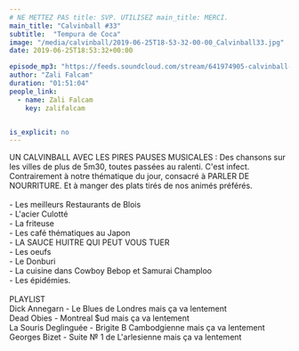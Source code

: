 ```yaml
---
# NE METTEZ PAS title: SVP. UTILISEZ main_title: MERCI.
main_title: "Calvinball #33"
subtitle:  "Tempura de Coca"
image: "/media/calvinball/2019-06-25T18-53-32-00-00_Calvinball33.jpg"
date: 2019-06-25T18:53:32+00:00

episode_mp3: "https://feeds.soundcloud.com/stream/641974905-calvinball-radio-calvinball-33-tempura-de-coca.mp3"
author: "Zali Falcam"
duration: "01:51:04"
people_link: 
  - name: Zali Falcam
    key: zalifalcam


is_explicit: no
---
```


<PodcastHeader/>

<!-- ECRIRE LA DESCRIPTION DE L'EPISODE SOUS CETTE LIGNE -->
UN CALVINBALL AVEC LES PIRES PAUSES MUSICALES : Des chansons sur les villes de plus de 5m30, toutes passées au ralenti. C'est infect.<br>Contrairement à notre thématique du jour, consacré à PARLER DE NOURRITURE. Et à manger des plats tirés de nos animés préférés.<br><br>- Les meilleurs Restaurants de Blois<br>- L'acier Culotté<br>- La friteuse<br>- Les café thématiques au Japon<br>- LA SAUCE HUITRE QUI PEUT VOUS TUER<br>- Les oeufs<br>- Le Donburi<br>- La cuisine dans Cowboy Bebop et Samurai Champloo<br>- Les épidémies.<br><br>PLAYLIST<br>Dick Annegarn - Le Blues de Londres mais ça va lentement<br>Dead Obies - Montreal $ud mais ça va lentement<br>La Souris Deglinguée - Brigite B Cambodgienne mais ça va lentement<br>Georges Bizet - Suite № 1 de L'arlesienne mais ça va lentement

